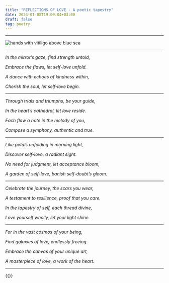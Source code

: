 ```yaml
---
title: "REFLECTIONS OF LOVE - A poetic tapestry"
date: 2024-01-08T19:00:04+03:00
draft: false
tag: poetry
---
```


____

![hands with vitiligo above blue sea ](/images/hands.png)

____


*In the mirror’s gaze, find strength untold,*

*Embrace the flaws, let self-love unfold.*

*A dance with echoes of kindness within,*

*Cherish the soul, let self-love begin.*

____

*Through trials and triumphs, be your guide,*

*In the heart’s cathedral, let love reside.*

*Each flaw a note in the melody of you,*

*Compose a symphony, authentic and true.*

____

*Like petals unfolding in morning light,*

*Discover self-love, a radiant sight.*

*No need for judgment, let acceptance bloom,*

*A garden of self-love, banish self-doubt’s gloom.*

____

*Celebrate the journey, the scars you wear,*

*A testament to resilience, proof that you care.*

*In the tapestry of self, each thread divine,*

*Love yourself wholly, let your light shine.*

____

*For in the vast cosmos of your being,*

*Find galaxies of love, endlessly freeing.*

*Embrace the canvas of your unique art,*

*A masterpiece of love, a work of the heart.*

____

{{<mini-toc>}}
